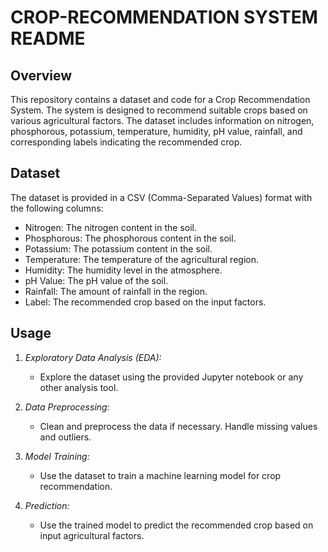 # CROP-RECOMMENDATION SYSTEM README

## Overview

This repository contains a dataset and code for a Crop Recommendation System. The system is designed to recommend suitable crops based on various agricultural factors. The dataset includes information on nitrogen, phosphorous, potassium, temperature, humidity, pH value, rainfall, and corresponding labels indicating the recommended crop.

## Dataset

The dataset is provided in a CSV (Comma-Separated Values) format with the following columns:

- Nitrogen: The nitrogen content in the soil.
- Phosphorous: The phosphorous content in the soil.
- Potassium: The potassium content in the soil.
- Temperature: The temperature of the agricultural region.
- Humidity: The humidity level in the atmosphere.
- pH Value: The pH value of the soil.
- Rainfall: The amount of rainfall in the region.
- Label: The recommended crop based on the input factors.


## Usage

1. *Exploratory Data Analysis (EDA):*
   - Explore the dataset using the provided Jupyter notebook or any other analysis tool.

2. *Data Preprocessing:*
   - Clean and preprocess the data if necessary. Handle missing values and outliers.

3. *Model Training:*
   - Use the dataset to train a machine learning model for crop recommendation.

4. *Prediction:*
   - Use the trained model to predict the recommended crop based on input agricultural factors.


  
